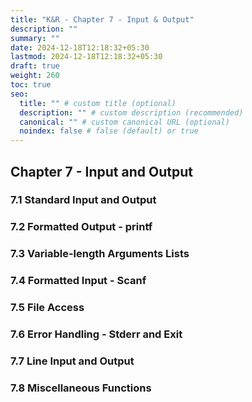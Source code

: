 ```yaml
---
title: "K&R - Chapter 7 - Input & Output"
description: ""
summary: ""
date: 2024-12-18T12:18:32+05:30
lastmod: 2024-12-18T12:18:32+05:30
draft: true
weight: 260
toc: true
seo:
  title: "" # custom title (optional)
  description: "" # custom description (recommended)
  canonical: "" # custom canonical URL (optional)
  noindex: false # false (default) or true
---
```



## Chapter 7 - Input and Output



### 7.1 Standard Input and Output



### 7.2 Formatted Output - printf



### 7.3 Variable-length Arguments Lists



### 7.4 Formatted Input - Scanf



### 7.5 File Access



### 7.6 Error Handling - Stderr and Exit



### 7.7 Line Input and Output



### 7.8 Miscellaneous Functions



